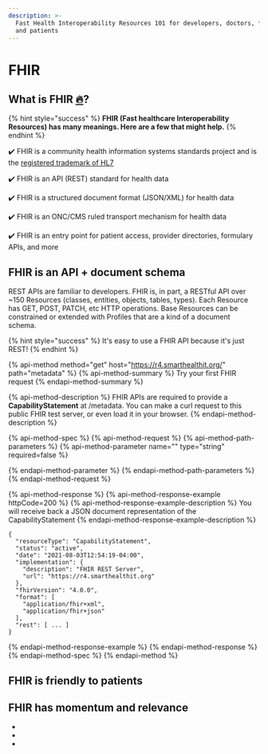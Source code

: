```yaml
---
description: >-
  Fast Health Interoperability Resources 101 for developers, doctors, founders,
  and patients
---
```


# FHIR

## What is FHIR [🔥](https://emojipedia.org/fire/)?

{% hint style="success" %}
**FHIR \(Fast healthcare Interoperability Resources\) has many meanings. Here are a few that might help.**
{% endhint %}

✔️ FHIR is a community health information systems standards project and is the [registered trademark of HL7](http://www.hl7.org/index.cfm)

✔️ FHIR is an API \(REST\) standard for health data

✔️ FHIR is a structured document format \(JSON/XML\) for health data

✔️ FHIR is an ONC/CMS ruled transport mechanism for health data

✔️ FHIR is an entry point for patient access, provider directories, formulary APIs, and more

## FHIR is an API + document schema

REST APIs are familiar to developers. FHIR is, in part, a RESTful API over ~150 Resources \(classes, entities, objects, tables, types\). Each Resource has GET, POST, PATCH, etc HTTP operations. Base Resources can be constrained or extended with Profiles that are a kind of a document schema.

{% hint style="success" %}
It's easy to use a FHIR API because it's just REST!
{% endhint %}

{% api-method method="get" host="https://r4.smarthealthit.org/" path="metadata" %}
{% api-method-summary %}
Try your first FHIR request
{% endapi-method-summary %}

{% api-method-description %}
FHIR APIs are required to provide a **CapabilityStatement** at /metadata. You can make a curl request to this public FHIR test server, or even load it in your browser.
{% endapi-method-description %}

{% api-method-spec %}
{% api-method-request %}
{% api-method-path-parameters %}
{% api-method-parameter name="" type="string" required=false %}

{% endapi-method-parameter %}
{% endapi-method-path-parameters %}
{% endapi-method-request %}

{% api-method-response %}
{% api-method-response-example httpCode=200 %}
{% api-method-response-example-description %}
You will receive back a JSON document representation of the CapabilityStatement
{% endapi-method-response-example-description %}

```
{
  "resourceType": "CapabilityStatement",
  "status": "active",
  "date": "2021-08-03T12:54:19-04:00",
  "implementation": {
    "description": "FHIR REST Server",
    "url": "https://r4.smarthealthit.org"
  },
  "fhirVersion": "4.0.0",
  "format": [
    "application/fhir+xml",
    "application/fhir+json"
  ],
  "rest": [ ... ]
}
```
{% endapi-method-response-example %}
{% endapi-method-response %}
{% endapi-method-spec %}
{% endapi-method %}

## FHIR is friendly to patients



## FHIR has momentum and relevance

-

-

-















